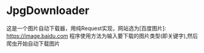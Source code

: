 # JpgDownloader
这是一个图片自动下载器，用纯Request实现，网站选为[百度图片]: https://image.baidu.com
程序使用方法为输入要下载的图片类型(即关键字),然后爬虫开始自动下载图片
